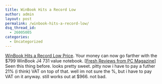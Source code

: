 ```yaml
---
title: WinBook Hits a Record Low
author: admin
layout: post
permalink: /winbook-hits-a-record-low/
dsq_thread_id:
  - 26005005
categories:
  - Uncategorized
---
```

[WinBook Hits a Record Low Price][1]. Your money can now go farther with the $799 WinBook J4 731 value notebook. [[Fresh Reviews from PC Magazine][2]] Seen this thing before. looks pretty sweet. pitty now i have to pay a futher 21% (i think) VAT on top of that. well im not sure the %, but i have to pay VAT on it anyway. still works out at $966. not bad.

 [1]: http://www.pcmag.com/article2/0,4149,1138649,00.asp?kc=PCRSS02129TX1K0000530
 [2]: http://www.pcmag.com